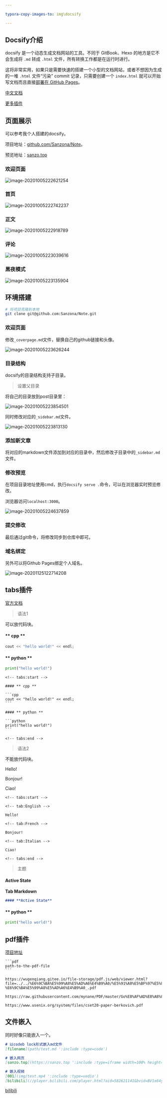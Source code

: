 ```yaml
---

typora-copy-images-to: img\docsify

---
```




## Docsify介绍

docsify 是一个动态生成文档网站的工具。不同于 GitBook、Hexo 的地方是它不会生成将 `.md` 转成 `.html` 文件，所有转换工作都是在运行时进行。

这将非常实用，如果只是需要快速的搭建一个小型的文档网站，或者不想因为生成的一堆 `.html` 文件“污染” commit 记录，只需要创建一个 `index.html` 就可以开始写文档而且直接[部署在 GitHub Pages](https://docsify.js.org/#/zh-cn/deploy)。

[中文文档](https://docsify.js.org/#/zh-cn/)

[更多插件](https://docsify.js.org/#/awesome?id=plugins)



## 页面展示

可以参考我个人搭建的docsify。

项目地址：[github.com/Sanzona/Note](https://github.com/Sanzona/Note)。

预览地址：[sanzo.top](https://sanzo.top/#/)

### 欢迎页面

![image-20201005222621254](img/docsify/image-20201005222621254.png)

### 首页

![image-20201005222742237](img/docsify/image-20201005222742237.png)

### 正文



![image-20201005222918789](img/docsify/image-20201005222918789.png)



### 评论

![image-20201005223039616](img/docsify/image-20201005223039616.png)



### 黑夜模式

![image-20201005223135904](img/docsify/image-20201005223135904.png)





## 环境搭建

```bash
# 将项目克隆到本地
git clone git@github.com:Sanzona/Note.git
```



### 欢迎页面

修改`_coverpage.md`文件，替换自己的github链接和头像。

![image-20201005223626244](img/docsify/image-20201005223626244.png)



### 目录结构

docsify的目录结构支持子目录。

> 设置父目录

将自己的目录放到post目录里：

![image-20201005223854501](img/docsify/image-20201005223854501.png)

同时修改对应的`_sidebar.md`文件。

![image-20201005223813130](img/docsify/image-20201005223813130.png)



### 添加新文章

将对应的markdown文件添加到对应的目录中，然后修改子目录中的`_sidebar.md`文件。



### 修改预览

在项目目录地址使用cmd，执行`docsify serve .`命令，可以在浏览器实时预览修改。

浏览器访问`localhost:3000`。

![image-20201005224637859](img/docsify/image-20201005224637859.png)



### 提交修改

最后通过git命令，将修改同步到仓库中即可。



### 域名绑定

另外可以将Github Pages绑定个人域名。

![image-20201125122714208](img/docsify/image-20201125122714208.png)



## tabs插件

[官方文档](https://jhildenbiddle.github.io/docsify-tabs/#/)

> 语法1

可以放代码块。

<!-- tabs:start -->

#### ** cpp **

```cpp
cout << "hello world!" << endl;
```

#### ** python **

```python
print("hello world!")
```

<!-- tabs:end -->



```
<!-- tabs:start -->

#### ** cpp **

​```cpp
cout << "hello world!" << endl;
​```

#### ** python **

​```python
print("hello world!")
​```

<!-- tabs:end -->
```





> 语法2

不能放代码块。

<!-- tabs:start -->

<!-- tab:English -->

Hello!

<!-- tab:French -->

Bonjour!

<!-- tab:Italian -->

Ciao!

<!-- tabs:end -->

```
<!-- tabs:start -->

<!-- tab:English -->

Hello!

<!-- tab:French -->

Bonjour!

<!-- tab:Italian -->

Ciao!

<!-- tabs:end -->
```



> 主题

<!-- tabs:start -->

#### **Active State**

**Tab Markdown**

```markdown
#### **Active State**
```



#### ** python **

```python
print("hello world!")
```

<!-- tabs:end -->







## pdf插件

[项目地址](https://github.com/lazypanda10117/docsify-pdf-embed)



```
​```pdf
path-to-the-pdf-file
​```
```

```pdf
https://wugenqiang.gitee.io/file-storage/pdf.js/web/viewer.html?file=../../%E6%9C%BA%E5%99%A8%E5%AD%A6%E4%B9%A0/%E5%91%A8%E5%BF%97%E5%8D%8E-%E6%9C%BA%E5%99%A8%E5%AD%A6%E4%B9%A0_.pdf
```

```pdf
https://raw.githubusercontent.com/mynane/PDF/master/Go%E8%AF%AD%E8%A8%80%E7%BC%96%E7%A8%8B.pdf
```

```pdf
https://www.usenix.org/system/files/cset20-paper-berkovich.pdf
```



## 文件嵌入

同时好像只能嵌入一个。

```markdown
# 以codeb lock形式嵌入md文件
[filename](path/test.md ':include :type=code')

# 嵌入网页
[sanzo.top](https://sanzo.top ':include :type=iframe width=100% height=400px')

# 嵌入视频
[001](img/test.mp4 ':include :type=vedio')
[bilibili](//player.bilibili.com/player.html?aid=582621141&bvid=BV1x64y1u7t9&cid=172456678&page=1 ':include :type=vedio')
```



[bilibili](//player.bilibili.com/player.html?aid=582621141&bvid=BV1x64y1u7t9&cid=172456678&page=1 ':include :type=vedio')


